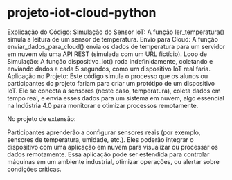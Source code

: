 # projeto-iot-cloud-python

Explicação do Código:
Simulação do Sensor IoT: A função ler_temperatura() simula a leitura de um sensor de temperatura.
Envio para Cloud: A função enviar_dados_para_cloud() envia os dados de temperatura para um servidor em nuvem via uma API REST (simulada com um URL fictício).
Loop de Simulação: A função dispositivo_iot() roda indefinidamente, coletando e enviando dados a cada 5 segundos, como um dispositivo IoT real faria.
Aplicação no Projeto:
Este código simula o processo que os alunos ou participantes do projeto fariam para criar um protótipo de um dispositivo IoT. Ele se conecta a sensores (neste caso, temperatura), coleta dados em tempo real, e envia esses dados para um sistema em nuvem, algo essencial na Indústria 4.0 para monitorar e otimizar processos remotamente.

No projeto de extensão:

Participantes aprenderão a configurar sensores reais (por exemplo, sensores de temperatura, umidade, etc.).
Eles poderão integrar o dispositivo com uma aplicação em nuvem para visualizar ou processar os dados remotamente.
Essa aplicação pode ser estendida para controlar máquinas em um ambiente industrial, otimizar operações, ou alertar sobre condições críticas.
